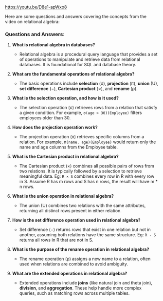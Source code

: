 https://youtu.be/D8e1-apWxo8

Here are some questions and answers covering the concepts from the video on relational algebra:

### Questions and Answers:

1. **What is relational algebra in databases?**
   - Relational algebra is a procedural query language that provides a set of operations to manipulate and retrieve data from relational databases. It is foundational for SQL and database theory.

2. **What are the fundamental operations of relational algebra?**
   - The basic operations include **selection** (σ), **projection** (π), **union** (U), **set difference** (−), **Cartesian product** (×), and **rename** (ρ).

3. **What is the selection operation, and how is it used?**
   - The selection operation (σ) retrieves rows from a relation that satisfy a given condition. For example, `σ(age > 30)(Employee)` filters employees older than 30.

4. **How does the projection operation work?**
   - The projection operation (π) retrieves specific columns from a relation. For example, `π(name, age)(Employee)` would return only the name and age columns from the Employee table.

5. **What is the Cartesian product in relational algebra?**
   - The Cartesian product (×) combines all possible pairs of rows from two relations. It is typically followed by a selection to retrieve meaningful data.
   Eg: `R × S` combines every row in R with every row in S. Assume R has m rows and S has n rows, the result will have m * n rows.

6. **What is the union operation in relational algebra?**
   - The union (U) combines two relations with the same attributes, returning all distinct rows present in either relation.

7. **How is the set difference operation used in relational algebra?**
   - Set difference (−) returns rows that exist in one relation but not in another, assuming both relations have the same structure.
   Eg: `R - S` returns all rows in R that are not in S.

8. **What is the purpose of the rename operation in relational algebra?**
   - The rename operation (ρ) assigns a new name to a relation, often used when relations are combined to avoid ambiguity.

9. **What are the extended operations in relational algebra?**
   - Extended operations include **joins** (like natural join and theta join), **division**, and **aggregation**. These help handle more complex queries, such as matching rows across multiple tables.
